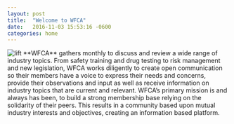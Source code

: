 ```yaml
---
layout: post
title:  "Welcome to WFCA"
date:   2016-11-03 15:53:16 -0600
categories: home
---
```


<img src="{{site.linkURL}}/images/wfca-100.png" class="right" alt="lift" />
**WFCA** gathers monthly to discuss and review a wide range of industry topics. From safety training and drug testing to risk management and new legislation, WFCA works diligently to create open communication so their members have a voice to express their needs and concerns, provide their observations and input as well as receive information on industry topics that are current and relevant. WFCA’s primary mission is and always has been, to build a strong membership base relying on the solidarity of their peers. This results in a community based upon mutual industry interests and objectives, creating an information based platform.
